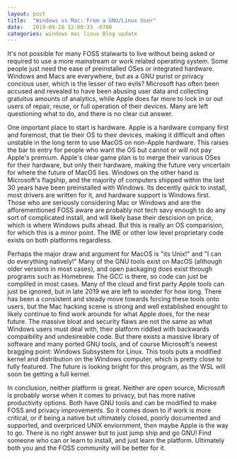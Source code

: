 ```yaml
---
layout: post
title:  "Windows vs Mac: From a GNU/Linux User"
date:   2019-09-28 12:00:33 -0700
categories: windows mac linux Blog update
---
```


It's not possible for many FOSS stalwarts to live without being asked or required to use a more mainstream or work related operating system. Some people just need the ease of preinstalled OSes or integrated hardware. Windows and Macs are everywhere, but as a GNU purist or privacy concious user, which is the lesser of two evils? Microsoft has often been accused and revealed to have been abusing user data and collecting gratuitus amounts of analytics, while Apple does far more to lock in or out users of repair, reuse, or full operation of their devices. Many are left questioning what to do, and there is no clear cut answer.

One important place to start is hardware. Apple is a hardware company first and foremost, that tie their OS to their devices, making it difficult and often unstable in the long term to use MacOS on non-Apple hardware. This raises the bar to entry for people who want the OS but cannot or will not pay Apple's premium. Apple's clear game plan is to merge their various OSes for their hardware, but only their hardware, making the future very uncertain for where the future of MacOS lies. Windows on the other hand is Microsoft's flagship, and the majority of computers shipped within the last 30 years have been preinstalled with Windows. Its decently quick to install, most drivers are written for it, and hardware support is Windows first. Those who are seriously considering Mac or Windows and are the afforementioned FOSS aware are probably not tech savy enough to do any sort of complicated install, and will likely base their descision on price, which is where Windows pulls ahead. But this is really an OS comparision, for which this is a minor point. The IME or other low level proprietary code exists on both platforms regardless.

Perhaps the major draw and argument for MacOS is "its Unix!" and "I can do everything natively!" Many of the GNU tools exist on MacOS (although older versions in most cases), and open packaging does exist through programs such as Homebrew. The GCC is there, so code can just be compliled in most cases. Many of the cloud and first party Apple tools can just be ignored, but in late 2019 we are left to wonder for how long. There has been a consistent and steady move towards forcing these tools onto users, but the Mac hacking scene is strong and well established enought to likely continue to find work arounds for what Apple does, for the near future. The massive bloat and security flaws are not the same as what Windows users must deal with, their platform riddled with backwards compaibility and undesireable code. But there exists a massive library of software and many ported GNU tools, and of course Microsoft's newest bragging point: Windows Subsystem for Linux. This tools puts a modified kernel and distribution on the Windows computer, which is pretty close to fully featured. The future is looking bright for this program, as the WSL will soon be getting a full kernel. 

In conclusion, neither platform is great. Neither are open source, Microsoft is probably worse when it comes to privacy, but has more native productivity options. Both have GNU tools and can be modified to make FOSS and privacy improvements. So it comes down to if work is more critical, or if being a native but ultimately closed, poorly documented and supported, and overpriced UNIX enviornment, then maybe Apple is the way to go. There is no right answer but to just jump ship and go GNU! Find someone who can or learn to install, and just learn the platform. Ultimately both you and the FOSS community will be better for it.
